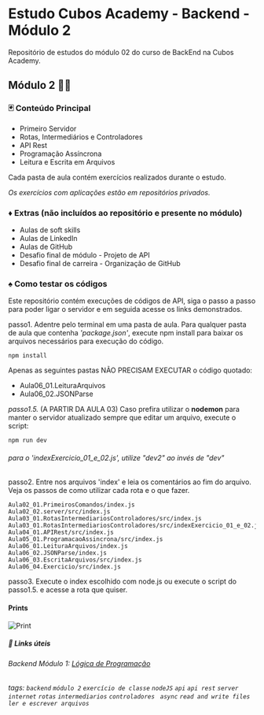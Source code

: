 # Estudo Cubos Academy - Backend - Módulo 2

Repositório de estudos do módulo 02 do curso de BackEnd na Cubos Academy.

## Módulo 2 👩‍💻

### :black_joker: Conteúdo Principal

- Primeiro Servidor
- Rotas, Intermediários e Controladores
- API Rest
- Programação Assíncrona
- Leitura e Escrita em Arquivos

Cada pasta de aula contém exercícios realizados durante o estudo.

_Os exercícios com aplicações estão em repositórios privados._

### :diamonds: Extras (não incluídos ao repositório e presente no módulo)

- Aulas de soft skills
- Aulas de LinkedIn
- Aulas de GitHub
- Desafio final de módulo - Projeto de API
- Desafio final de carreira - Organização de GitHub

### :spades: Como testar os códigos

Este repositório contém execuções de códigos de API, siga o passo a passo para poder ligar o servidor e em seguida acesse os links demonstrados.

passo1. Adentre pelo terminal em uma pasta de aula. Para qualquer pasta de aula que contenha _'package.json'_, execute npm install para baixar os arquivos necessários para execução do código.

```
npm install
```

Apenas as seguintes pastas NÃO PRECISAM EXECUTAR o código quotado:

- Aula06_01.LeituraArquivos
- Aula06_02.JSONParse

_passo1.5._ (A PARTIR DA AULA 03) Caso prefira utilizar o **nodemon** para manter o servidor atualizado sempre que editar um arquivo, execute o script:

```
npm run dev
```

###### _para o 'indexExercicio_01_e_02.js', utilize "dev2" ao invés de "dev"_

passo2. Entre nos arquivos 'index' e leia os comentários ao fim do arquivo. Veja os passos de como utilizar cada rota e o que fazer.

```
Aula02_01.PrimeirosComandos/index.js
Aula02_02.server/src/index.js
Aula03_01.RotasIntermediariosControladores/src/index.js
Aula03_01.RotasIntermediariosControladores/src/indexExercicio_01_e_02.js
Aula04_01.APIRest/src/index.js
Aula05_01.ProgramacaoAssincrona/src/index.js
Aula06_01.LeituraArquivos/index.js
Aula06_02.JSONParse/index.js
Aula06_03.EscritaArquivos/src/index.js
Aula06_04.Exercicio/src/index.js
```

passo3. Execute o index escolhido com node.js ou execute o script do passo1.5. e acesse a rota que quiser.

#### Prints

![Print](https://img001.prntscr.com/file/img001/7PVmCbE9S0qRiGuQnI4Cmw.png)

##### :link: Links úteis

###### Backend Módulo 1: [Lógica de Programação](https://github.com/arthurgsa/backend-m01-logic)

###### tags: `backend` `módulo 2` `exercício de classe` `nodeJS` `api` `api rest` `server` `internet` `rotas` `intermediarios` `controladores` ` async` `read and write files` `ler e escrever arquivos`
